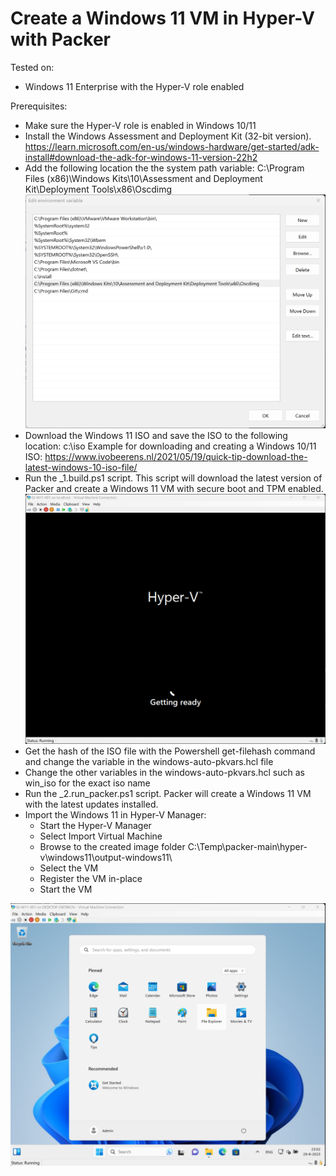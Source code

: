 # Create a Windows 11 VM in Hyper-V with Packer

Tested on:
- Windows 11 Enterprise with the Hyper-V role enabled

Prerequisites:
- Make sure the Hyper-V role is enabled in Windows 10/11
- Install the Windows Assessment and Deployment Kit (32-bit version). https://learn.microsoft.com/en-us/windows-hardware/get-started/adk-install#download-the-adk-for-windows-11-version-22h2
- Add the following location the the system path variable: C:\Program Files (x86)\Windows Kits\10\Assessment and Deployment Kit\Deployment Tools\x86\Oscdimg
![Alt text](img/path.png)
- Download the Windows 11 ISO and save the ISO to the following location: c:\iso
  Example for downloading and creating a Windows 10/11 ISO: https://www.ivobeerens.nl/2021/05/19/quick-tip-download-the-latest-windows-10-iso-file/
- Run the _1.build.ps1 script. This script will download the latest version of Packer and create a Windows 11 VM with secure boot and TPM enabled.
![Alt text](img/install.png)
- Get the hash of the ISO file with the Powershell get-filehash command and change the variable in the windows-auto-pkvars.hcl file
- Change the other variables in the windows-auto-pkvars.hcl such as win_iso for the exact iso name
- Run the _2.run_packer.ps1 script. Packer will create a Windows 11 VM with the latest updates installed. 
- Import the Windows 11 in Hyper-V Manager:
  - Start the Hyper-V Manager
  - Select Import Virtual Machine
  - Browse to the created image folder C:\Temp\packer-main\hyper-v\windows11\output-windows11\
  - Select the VM
  - Register the VM in-place
  - Start the VM

![Alt text](img/win11.png)

